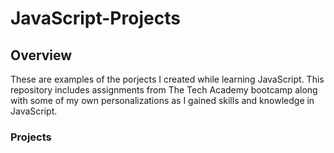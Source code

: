 # JavaScript-Projects

<h2>Overview</h2>
These are examples of the porjects I created while learning JavaScript. This repository includes assignments from The Tech Academy bootcamp along with some of my own personalizations as I gained skills and knowledge in JavaScript.

<h3>Projects</h3>

